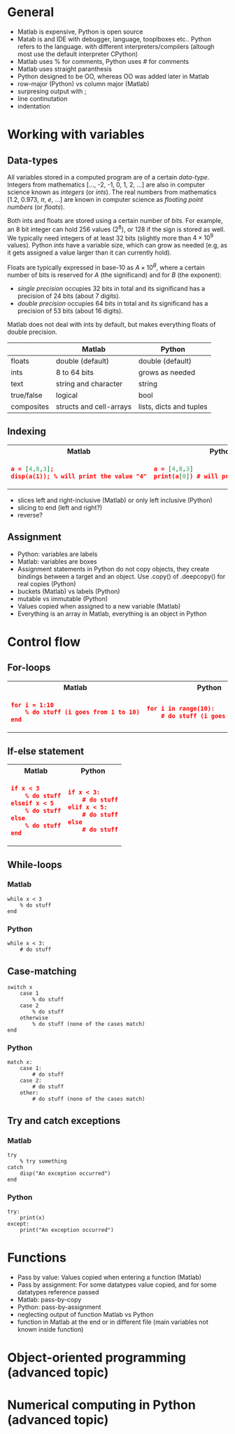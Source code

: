 # General
- Matlab is expensive, Python is open source
- Matab is and IDE with debugger, language, tooplboxes etc.. Python refers to the language.
with different interpreters/compilers (altough most use the default interpreter CPython)
- Matlab uses % for comments, Python uses # for comments
- Matlab uses straight paranthesis
- Python designed to be OO, whereas OO was added later in Matlab
- row-major (Python) vs column major (Matlab)
- surpresing output with ;
- line continutation
- indentation

# Working with variables
## Data-types
All variables stored in a computed program are of a certain *data-type*. 
Integers from mathematics [..., -2, -1, 0, 1, 2, ...] are also in computer science 
known as *integers* (or *ints*). The real numbers from mathematics [1.2, 0.973, 
$\pi$, $e$, ...] are known in computer science as *floating point numbers* (or 
*floats*).  
  
Both ints and floats are stored using a certain number of *bits*. For example,
an 8 bit integer can hold 256 values ($2^8$), or 128 if the sign is stored as
well. We typically need integers of at least 32 bits (slightly more than $4 \times 
10^9$ values). Python *ints* have a variable size, which can grow 
as needed (e.g, as it gets assigned a value larger than it can currently hold).

Floats are typically expressed in base-10 as $A \times 10^B$, where a certain
number of bits is reserved for $A$ (the significand) and for $B$ (the exponent):
- *single precision* occupies 32 bits in total and its significand has a 
  precision of 24 bits (about 7 digits).
- *double precision* occupies 64 bits in total and its significand has a precision 
  of 53 bits (about 16 digits).
  
Matlab does not deal with ints by default, but makes everything floats of double precision.

|            | Matlab           | Python          |
|------------| -----------------| --------------- |
| floats     | double (default) | double (default)|
| ints       | 8 to 64 bits     | grows as needed |
| text       | string and character| string       |
| true/false | logical          | bool            |
| composites | structs and cell-arrays  | lists, dicts and tuples |

## Indexing
<table width="100%">
<tr>
<th>Matlab</th>
<th>Python</th>
</tr>
<tr>
<td>

```json
a = [4,8,3];
disp(a(1)); % will print the value "4"
```
</td>
<td>

```json
a = [4,8,3]
print(a[0]) # will print the value "4"
```
</td>
</tr>
</table>

- slices left and right-inclusive (Matlab) or only left inclusive (Python)
- slicing to end (left and right?)
- reverse?
## Assignment
- Python: variables are labels
- Matlab: variables are boxes
- Assignment statements in Python do not copy objects, they create bindings 
between a target and an object. Use .copy() of .deepcopy() for real copies (Python)
- buckets (Matlab) vs labels (Python)
- mutable vs immutable (Python)
- Values copied when assigned to a new variable (Matlab)
- Everything is an array in Matlab, everything is an object in Python

# Control flow

## For-loops
<table width="100%">
<tr>
<th>Matlab</th>
<th>Python</th>
</tr>
<tr>
<td>

```json
for i = 1:10
    % do stuff (i goes from 1 to 10)
end
```
</td>
<td>

```json
for i in range(10):
    # do stuff (i goes from 0 to 9)

```
</td>
</tr>
</table>

## If-else statement

<table width="100%">
<tr>
<th>Matlab</th>
<th>Python</th>
</tr>
<tr>
<td>

```json
if x < 3
    % do stuff
elseif x < 5
    % do stuff
else
    % do stuff
end
```
</td>
<td>

```json
if x < 3:
    # do stuff
elif x < 5:
    # do stuff
else
    # do stuff

```
</td>
</tr>
</table>

## While-loops
### Matlab
```
while x < 3
    % do stuff
end
```
### Python
```
while x < 3:
    # do stuff
```

## Case-matching
```
switch x
    case 1
        % do stuff
    case 2
        % do stuff
    otherwise
        % do stuff (none of the cases match)
end
```
### Python
```
match x:
    case 1:
        # do stuff
    case 2:
        # do stuff
    other:
        # do stuff (none of the cases match)
```

## Try and catch exceptions
### Matlab
```
try
    % try something
catch
    disp("An exception occurred")
end

```
### Python
```
try:
    print(x)
except:
    print("An exception occurred")
```

# Functions
- Pass by value: Values copied when entering a function (Matlab)
- Pass by assignment: For some datatypes value copied, and for some datatypes
                      reference passed
- Matlab: pass-by-copy
- Python: pass-by-assignment
- neglecting output of function Matlab vs Python
- function in Matlab at the end or in different file (main variables not known
  inside function)

# Object-oriented programming (advanced topic)

# Numerical computing in Python (advanced topic)

